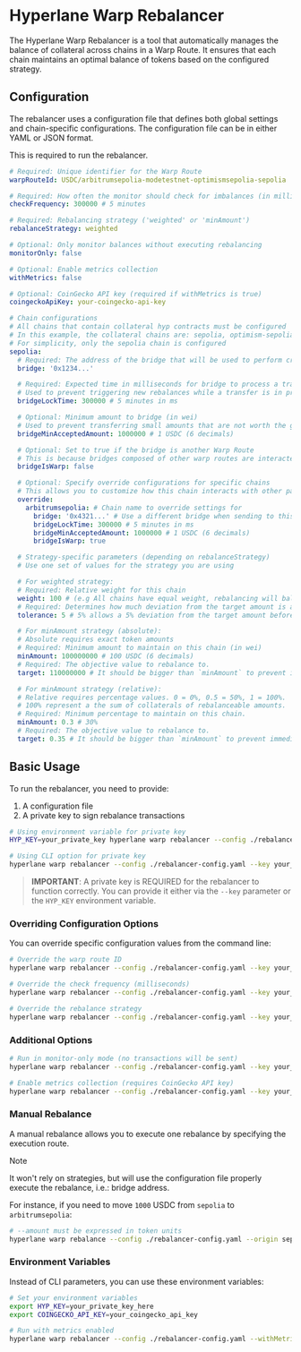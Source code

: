 # Hyperlane Warp Rebalancer

The Hyperlane Warp Rebalancer is a tool that automatically manages the balance of collateral across chains in a Warp Route. It ensures that each chain maintains an optimal balance of tokens based on the configured strategy.

## Configuration

The rebalancer uses a configuration file that defines both global settings and chain-specific configurations. The configuration file can be in either YAML or JSON format.

This is required to run the rebalancer.

```yaml
# Required: Unique identifier for the Warp Route
warpRouteId: USDC/arbitrumsepolia-modetestnet-optimismsepolia-sepolia

# Required: How often the monitor should check for imbalances (in milliseconds)
checkFrequency: 300000 # 5 minutes

# Required: Rebalancing strategy ('weighted' or 'minAmount')
rebalanceStrategy: weighted

# Optional: Only monitor balances without executing rebalancing
monitorOnly: false

# Optional: Enable metrics collection
withMetrics: false

# Optional: CoinGecko API key (required if withMetrics is true)
coingeckoApiKey: your-coingecko-api-key

# Chain configurations
# All chains that contain collateral hyp contracts must be configured
# In this example, the collateral chains are: sepolia, optimism-sepolia, and arbitrum-sepolia
# For simplicity, only the sepolia chain is configured
sepolia:
  # Required: The address of the bridge that will be used to perform cross-chain transfers
  bridge: '0x1234...'

  # Required: Expected time in milliseconds for bridge to process a transfer
  # Used to prevent triggering new rebalances while a transfer is in progress
  bridgeLockTime: 300000 # 5 minutes in ms

  # Optional: Minimum amount to bridge (in wei)
  # Used to prevent transferring small amounts that are not worth the gas cost
  bridgeMinAcceptedAmount: 1000000 # 1 USDC (6 decimals)

  # Optional: Set to true if the bridge is another Warp Route
  # This is because bridges composed of other warp routes are interacted with differently
  bridgeIsWarp: false

  # Optional: Specify override configurations for specific chains
  # This allows you to customize how this chain interacts with other particular chains
  override:
    arbitrumsepolia: # Chain name to override settings for
      bridge: '0x4321...' # Use a different bridge when sending to this chain
      bridgeLockTime: 300000 # 5 minutes in ms
      bridgeMinAcceptedAmount: 1000000 # 1 USDC (6 decimals)
      bridgeIsWarp: true

  # Strategy-specific parameters (depending on rebalanceStrategy)
  # Use one set of values for the strategy you are using

  # For weighted strategy:
  # Required: Relative weight for this chain
  weight: 100 # (e.g All chains have equal weight, rebalancing will balance all chains to have the same amounts of collateral)
  # Required: Determines how much deviation from the target amount is allowed before a rebalance is triggered (in percentage 0-100)
  tolerance: 5 # 5% allows a 5% deviation from the target amount before a rebalance is needed

  # For minAmount strategy (absolute):
  # Absolute requires exact token amounts
  # Required: Minimum amount to maintain on this chain (in wei)
  minAmount: 100000000 # 100 USDC (6 decimals)
  # Required: The objective value to rebalance to.
  target: 110000000 # It should be bigger than `minAmount` to prevent immediate rebalance (110 USDC in this case)

  # For minAmount strategy (relative):
  # Relative requires percentage values. 0 = 0%, 0.5 = 50%, 1 = 100%.
  # 100% represent a the sum of collaterals of rebalanceable amounts.
  # Required: Minimum percentage to maintain on this chain.
  minAmount: 0.3 # 30%
  # Required: The objective value to rebalance to.
  target: 0.35 # It should be bigger than `minAmount` to prevent immediate rebalance (35% in this case)
```

## Basic Usage

To run the rebalancer, you need to provide:

1. A configuration file
2. A private key to sign rebalance transactions

```bash
# Using environment variable for private key
HYP_KEY=your_private_key hyperlane warp rebalancer --config ./rebalancer-config.yaml

# Using CLI option for private key
hyperlane warp rebalancer --config ./rebalancer-config.yaml --key your_private_key
```

> **IMPORTANT**: A private key is REQUIRED for the rebalancer to function correctly. You can provide it either via the `--key` parameter or the `HYP_KEY` environment variable.

### Overriding Configuration Options

You can override specific configuration values from the command line:

```bash
# Override the warp route ID
hyperlane warp rebalancer --config ./rebalancer-config.yaml --key your_key --warpRouteId USDC/arbitrum-polygon

# Override the check frequency (milliseconds)
hyperlane warp rebalancer --config ./rebalancer-config.yaml --key your_key --checkFrequency 60000

# Override the rebalance strategy
hyperlane warp rebalancer --config ./rebalancer-config.yaml --key your_key --rebalanceStrategy minAmount
```

### Additional Options

```bash
# Run in monitor-only mode (no transactions will be sent)
hyperlane warp rebalancer --config ./rebalancer-config.yaml --key your_key --monitorOnly

# Enable metrics collection (requires CoinGecko API key)
hyperlane warp rebalancer --config ./rebalancer-config.yaml --key your_key --withMetrics --coingeckoApiKey your_coingecko_api_key
```

### Manual Rebalance

A manual rebalance allows you to execute one rebalance by specifying the execution route.

> [!NOTE]
> It won't rely on strategies, but will use the configuration file properly execute the rebalance, i.e.: bridge address.

For instance, if you need to move `1000` USDC from `sepolia` to `arbitrumsepolia`:

```bash
# --amount must be expressed in token units
hyperlane warp rebalance --config ./rebalancer-config.yaml --origin sepolia --destination arbitrumsepolia --amount '1000000000'
```

### Environment Variables

Instead of CLI parameters, you can use these environment variables:

```bash
# Set your environment variables
export HYP_KEY=your_private_key_here
export COINGECKO_API_KEY=your_coingecko_api_key

# Run with metrics enabled
hyperlane warp rebalancer --config ./rebalancer-config.yaml --withMetrics
```
